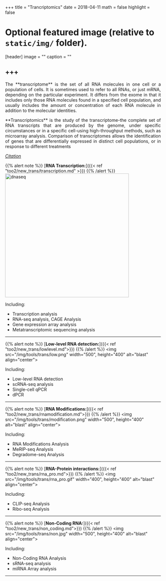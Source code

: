 +++
title = "Trancriptomics"
date = 2018-04-11
math = false
highlight = false

# Optional featured image (relative to `static/img/` folder).
[header]
image = ""
caption = ""


+++
---

<p align="justify">The **transcriptome** is the set of all RNA molecules in one cell or a population of cells. It is sometimes used to refer to all RNAs, or just mRNA, depending on the particular experiment. It differs from the exome in that it includes only those RNA molecules found in a specified cell population, and usually includes the amount or concentration of each RNA molecule in addition to the molecular identities.

<p align="justify">**Transcriptomics** is the study of the transcriptome-the complete set of RNA transcripts that are produced by the genome, under specific circumstances or in a specific cell-using high-throughput methods, such as microarray analysis. Comparison of transcriptomes allows the identification of genes that are differentially expressed in distinct cell populations, or in response to different treatments


[*Citation*](https://en.wikipedia.org/wiki/Transcriptome)

{{% alert note %}}
[**RNA Transcription:**]({{< ref "too2/new_trans/transcription.md" >}})
{{% /alert %}}
<img src="/img/tools/trans/rna_tran.png" width="400" height="400" alt="dnaseq" align="center">
<p align="justify">Including:

* Transcription analysis
* RNA-seq analysis, CAGE Analysis
* Gene expression array analysis
* Metatranscriptomic sequencing analysis

---

{{% alert note %}}
[**Low-level RNA detection:**]({{< ref "too2/new_trans/lowlevel.md">}})
{{% /alert %}}
<img src="/img/tools/trans/low.png" width="500", height="400" alt="blast" align="center">
<p align="justify">Including: 

* Low-level RNA detection
* scRNA-seq analysis
* Single-cell qPCR
* dPCR


---

{{% alert note %}}
[**RNA Modifications:**]({{< ref "too2/new_trans/rnamodification.md">}})
{{% /alert %}}
<img src="/img/tools/trans/modification.png" width="500", height="400" alt="blast" align="center">
<p align="justify">Including: 

* RNA Modifications Analysis
* MeRIP-seq Analysis
* Degradome-seq Analysis


---

{{% alert note %}}
[**RNA-Protein interactions:**]({{< ref "too2/new_trans/rna_pro.md">}})
{{% /alert %}}
<img src="/img/tools/trans/rna_pro.gif" width="400", height="400" alt="blast" align="center">
<p align="justify">Including: 

* CLIP-seq Analysis
* Ribo-seq Analysis


---

{{% alert note %}}
[**Non-Coding RNA:**]({{< ref "too2/new_trans/non_coding.md">}})
{{% /alert %}}
<img src="/img/tools/trans/non.jpg" width="500", height="400" alt="blast" align="center">
<p align="justify">Including: 

* Non-Coding RNA Analysis
* sRNA-seq analysis
* miRNA Array analysis


---
